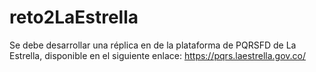 # reto2LaEstrella
Se debe desarrollar una réplica en de la plataforma de PQRSFD de La Estrella, disponible en el siguiente enlace: https://pqrs.laestrella.gov.co/ 
